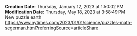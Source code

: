 <div><b>Creation Date:</b> Thursday, January 12, 2023 at 1:50:02 PM<br></div>
<div><b>Modification Date:</b> Thursday, May 18, 2023 at 3:58:49 PM<br></div>
<div>New puzzle earth<br></div>
<div><a href=https://www.nytimes.com/2023/01/01/science/puzzles-math-segerman.html?referringSource=articleShare>https://www.nytimes.com/2023/01/01/science/puzzles-math-segerman.html?referringSource=articleShare</a><br></div>

